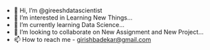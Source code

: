- 👋 Hi, I’m @gireeshdatascientist
- 👀 I’m interested in Learning New Things...
- 🌱 I’m currently learning Data Science...
- 💞️ I’m looking to collaborate on New Assignment and New Project...
- 📫 How to reach me - girishbadekar@gmail.com

<!---
gireeshdatascientist/gireeshdatascientist is a ✨ special ✨ repository because its `README.md` (this file) appears on your GitHub profile.
You can click the Preview link to take a look at your changes.
--->
